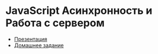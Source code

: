 # JavaScript Асинхронность и Работа с сервером

  * [Презентация](http://yadi.sk/d/Fk9HD5DY0b2ZB)
  * [Домашнее задание](https://github.com/cripi-javascript/dz-6-async)
